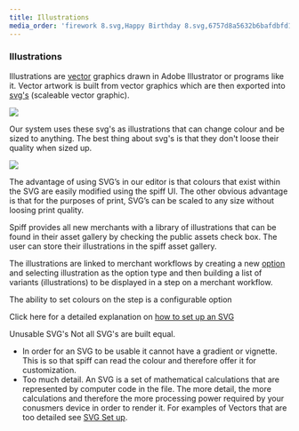 ```yaml
---
title: Illustrations
media_order: 'firework 8.svg,Happy Birthday 8.svg,6757d8a5632b6bafdbfd15187f758ae0c56a4509-screen-shot-2020-03-25-at-42757-pm.png,f6a581e5798cde7fecd4b37f55401412ff1b662c-screen-shot-2020-05-05-at-73332-am.png,ladybug.svg,bee 1.svg,dragon fly.svg'
---
```


### Illustrations

Illustrations are [vector](https://www.adobe.com/au/creativecloud/illustration/discover/vector-art.html) graphics drawn in Adobe Illustrator or programs like it. Vector artwork is built from vector graphics which are then exported into [svg's](https://en.wikipedia.org/wiki/Scalable_Vector_Graphics) (scaleable vector graphic).

![](https://help.spiff.com.au/user/pages/04.Spiff-Concepts/06.Asset-Library/03.illustrations/bee%201.svg)

Our system uses these svg's as illustrations that can change colour and be sized to anything. The best thing about svg's is that they don't loose their quality when sized up.

![](https://help.spiff.com.au/user/pages/04.Spiff-Concepts/06.Asset-Library/03.illustrations/Screen%20Shot%202020-09-24%20at%2011.28.46%20am.png)

The advantage of using SVG’s in our editor is that colours that exist within the SVG are easily modified using the spiff UI. The other obvious advantage is that for the purposes of print, SVG’s can be scaled to any size without loosing print quality.  

Spiff provides all new merchants with a library of illustrations that can be found in their asset gallery by checking the public assets check box. The user can store their illustrations in the spiff asset gallery.  

The illustrations are linked to merchant workflows by creating a new [option](http://help.spiff.com.au/spiff-concepts/options) and selecting illustration as the option type and then building a list of variants (illustrations) to be displayed in a step on a merchant workflow. 

The ability to set colours on the step is a configurable option

Click here for a detailed explanation on [how to set up an SVG]()


Unusable SVG's 
Not all SVG's are built equal. 
- In order for an SVG to be usable it cannot have a gradient or vignette. This is so that spiff can read the colour and therefore offer it for customization. 
- Too much detail. An SVG is a set of mathematical calculations that are represented by computer code in the file. The more detail, the more calculations and therefore the more processing power required by your conusmers device in order to render it. For examples of Vectors that are too detailed see [SVG Set up]().
